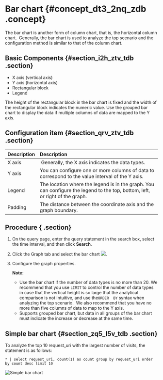 # Bar chart {#concept_dt3_2nq_zdb .concept}

The bar chart is another form of column chart, that is, the horizontal column chart.  Generally, the bar chart is used to analyze the top scenario and the configuration method is similar to that of the column chart.

## Basic Components {#section_i2h_ztv_tdb .section}

-   X axis \(vertical axis\)
-   Y axis \(horizontal axis\)
-   Rectangular block
-   Legend

The height of the rectangular block in the bar chart is fixed and the width of the rectangular block indicates the numeric value. Use the grouped bar chart to display the data if multiple columns of data are mapped to the Y axis.

## Configuration item {#section_qrv_ztv_tdb .section}

|Description|Description|
|:----------|:----------|
|X axis| Generally, the X axis indicates the data types. |
|Y axis|You can configure one or more columns of data to correspond to the value interval of the Y axis.|
|Legend|The location where the legend is in the graph. You can configure the legend to the top, bottom, left, or right of the graph.|
|Padding|The distance between the coordinate axis and the graph boundary.|

## Procedure { .section}

1.  On the query page, enter the query statement in the search box, select the time interval, and then click **Search**.
2.  Click the Graph tab and select the bar chart ![](https://cdn.yuque.com/lark/2018/png/60648/1523178865970-9aea5bda-87b2-4aa8-b9da-1cbefb252e65.png).
3.  Configure the graph properties.

    **Note:** 

    -   Use the bar chart if the number of data types is no more than 20. We recommend that you use `LIMIT` to control the number of data types in case that the vertical height is so large that the analytical comparison is not intuitive, and use the`ORDER  BY` syntax when analyzing the top scenario.  We also recommend that you have no more than five columns of data to map to the Y axis.
    -   Supports grouped bar chart, but data in all groups of the bar chart must indicate the increase or decrease at the same time.

## Simple bar chart {#section_zq5_l5v_tdb .section}

To analyze the top 10 request\_uri with the largest number of visits, the statement is as follows:

```
* | select request_uri, count(1) as count group by request_uri order by count desc limit 10
```

![](images/5717_en-US.png "Simple bar chart")

